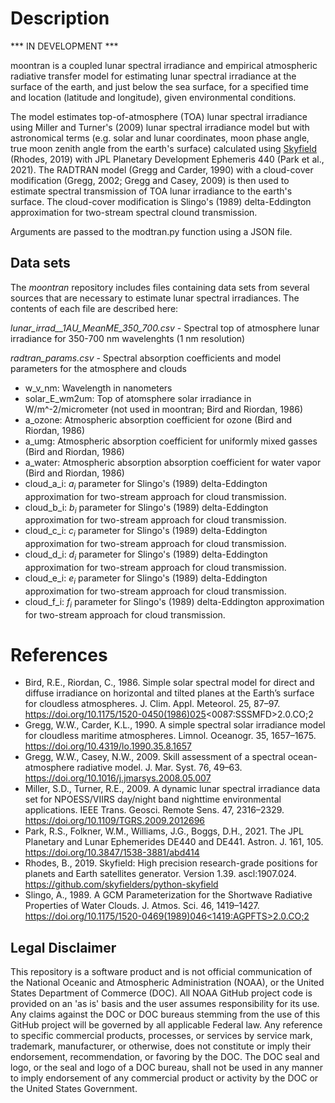 # Description

*** IN DEVELOPMENT ***

moontran is a coupled lunar spectral irradiance and empirical atmospheric radiative transfer model for estimating lunar spectral irradiance at the surface of the earth, and just below the sea surface, for a specified time and location (latitude and longitude), given environmental conditions.

The model estimates top-of-atmosphere (TOA) lunar spectral irradiance using Miller and Turner's (2009) lunar spectral irradiance model but with astronomical terms (e.g. solar and lunar coordinates, moon phase angle, true moon zenith angle from the earth's surface) calculated using [Skyfield](https://github.com/skyfielders/python-skyfield/) (Rhodes, 2019) with JPL Planetary Development Ephemeris 440 (Park et al., 2021). The RADTRAN model (Gregg and Carder, 1990) with a cloud-cover modification (Gregg, 2002; Gregg and Casey, 2009) is then used to estimate spectral transmission of TOA lunar irradiance to the earth's surface. The cloud-cover modification is Slingo's (1989) delta-Eddington approximation for two-stream spectral clound transmission.

Arguments are passed to the modtran.py function using a JSON file.

## Data sets

The *moontran* repository includes files containing data sets from several sources that are necessary to estimate lunar spectral irradiances. The contents of each file are described here:

*lunar_irrad__1AU_MeanME_350_700.csv* - Spectral top of atmosphere lunar irradiance for 350-700 nm wavelenghts (1 nm resolution)

*radtran_params.csv* - Spectral absorption coefficients and model parameters for the atmosphere and clouds
- w_v_nm: Wavelength in nanometers
- solar_E_wm2um: Top of atomsphere solar irradiance in W/m^-2/micrometer (not used in moontran; Bird and Riordan, 1986)
- a_ozone: Atmospheric absorption coefficient for ozone (Bird and Riordan, 1986)
- a_umg: Atmospheric absorption coefficient for uniformly mixed gasses (Bird and Riordan, 1986)
- a_water: Atmospheric absorption absorption coefficient for water vapor (Bird and Riordan, 1986)
- cloud_a_i: _a<sub>i</sub>_ parameter for Slingo's (1989) delta-Eddington approximation for two-stream approach for cloud transmission.
- cloud_b_i: _b<sub>i</sub>_ parameter for Slingo's (1989) delta-Eddington approximation for two-stream approach for cloud transmission.
- cloud_c_i: _c<sub>i</sub>_ parameter for Slingo's (1989) delta-Eddington approximation for two-stream approach for cloud transmission.
- cloud_d_i: _d<sub>i</sub>_ parameter for Slingo's (1989) delta-Eddington approximation for two-stream approach for cloud transmission.
- cloud_e_i: _e<sub>i</sub>_ parameter for Slingo's (1989) delta-Eddington approximation for two-stream approach for cloud transmission.
- cloud_f_i: _f<sub>i</sub>_ parameter for Slingo's (1989) delta-Eddington approximation for two-stream approach for cloud transmission.


# References

- Bird, R.E., Riordan, C., 1986. Simple solar spectral model for direct and diffuse irradiance on horizontal and tilted planes at the Earth’s surface for cloudless atmospheres. J. Clim. Appl. Meteorol. 25, 87–97. https://doi.org/10.1175/1520-0450(1986)025<0087:SSSMFD>2.0.CO;2
- Gregg, W.W., Carder, K.L., 1990. A simple spectral solar irradiance model for cloudless maritime atmospheres. Limnol. Oceanogr. 35, 1657–1675. https://doi.org/10.4319/lo.1990.35.8.1657
- Gregg, W.W., Casey, N.W., 2009. Skill assessment of a spectral ocean-atmosphere radiative model. J. Mar. Syst. 76, 49–63. https://doi.org/10.1016/j.jmarsys.2008.05.007<br>
- Miller, S.D., Turner, R.E., 2009. A dynamic lunar spectral irradiance data set for NPOESS/VIIRS day/night band nighttime environmental applications. IEEE Trans. Geosci. Remote Sens. 47, 2316–2329. https://doi.org/10.1109/TGRS.2009.2012696<br>
- Park, R.S., Folkner, W.M., Williams, J.G., Boggs, D.H., 2021. The JPL Planetary and Lunar Ephemerides DE440 and DE441. Astron. J. 161, 105. https://doi.org/10.3847/1538-3881/abd414<br>
- Rhodes, B., 2019. Skyfield: High precision research-grade positions for planets and Earth satellites generator. Version 1.39. ascl:1907.024. https://github.com/skyfielders/python-skyfield<br>
- Slingo, A., 1989. A GCM Parameterization for the Shortwave Radiative Properties of Water Clouds. J. Atmos. Sci. 46, 1419–1427. [https://doi.org/10.1175/1520-0469(1989)046<1419:AGPFTS>2.0.CO;2](https://doi.org/10.1175/1520-0469(1989)046<1419:AGPFTS>2.0.CO;2)<br>

## Legal Disclaimer

This repository is a software product and is not official communication of the National Oceanic and Atmospheric Administration (NOAA), or the United States Department of Commerce (DOC). All NOAA GitHub project code is provided on an 'as is' basis and the user assumes responsibility for its use. Any claims against the DOC or DOC bureaus stemming from the use of this GitHub project will be governed by all applicable Federal law. Any reference to specific commercial products, processes, or services by service mark, trademark, manufacturer, or otherwise, does not constitute or imply their endorsement, recommendation, or favoring by the DOC. The DOC seal and logo, or the seal and logo of a DOC bureau, shall not be used in any manner to imply endorsement of any commercial product or activity by the DOC or the United States Government.
